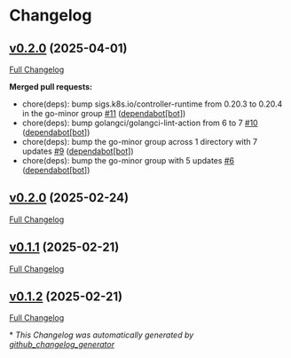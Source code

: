 # Changelog

## [v0.2.0](https://github.com/somaz94/k8s-namespace-sync/tree/v0.2.0) (2025-04-01)

[Full Changelog](https://github.com/somaz94/k8s-namespace-sync/compare/v0.2.0...v0.2.0)

**Merged pull requests:**

- chore\(deps\): bump sigs.k8s.io/controller-runtime from 0.20.3 to 0.20.4 in the go-minor group [\#11](https://github.com/somaz94/k8s-namespace-sync/pull/11) ([dependabot[bot]](https://github.com/apps/dependabot))
- chore\(deps\): bump golangci/golangci-lint-action from 6 to 7 [\#10](https://github.com/somaz94/k8s-namespace-sync/pull/10) ([dependabot[bot]](https://github.com/apps/dependabot))
- chore\(deps\): bump the go-minor group across 1 directory with 7 updates [\#9](https://github.com/somaz94/k8s-namespace-sync/pull/9) ([dependabot[bot]](https://github.com/apps/dependabot))
- chore\(deps\): bump the go-minor group with 5 updates [\#6](https://github.com/somaz94/k8s-namespace-sync/pull/6) ([dependabot[bot]](https://github.com/apps/dependabot))

## [v0.2.0](https://github.com/somaz94/k8s-namespace-sync/tree/v0.2.0) (2025-02-24)

[Full Changelog](https://github.com/somaz94/k8s-namespace-sync/compare/v0.1.1...v0.2.0)

## [v0.1.1](https://github.com/somaz94/k8s-namespace-sync/tree/v0.1.1) (2025-02-21)

[Full Changelog](https://github.com/somaz94/k8s-namespace-sync/compare/v0.1.2...v0.1.1)

## [v0.1.2](https://github.com/somaz94/k8s-namespace-sync/tree/v0.1.2) (2025-02-21)

[Full Changelog](https://github.com/somaz94/k8s-namespace-sync/compare/v0.1.0...v0.1.2)



\* *This Changelog was automatically generated by [github_changelog_generator](https://github.com/github-changelog-generator/github-changelog-generator)*
